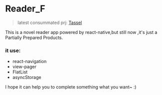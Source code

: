 # Reader_F

> latest consummated prj: [Tassel](https://github.com/flasco/tassel)

This is a novel reader app powered by react-native,but still now ,it's just a Partially Prepared Products.

### it use:
* react-navigation
* view-pager
* FlatList
* asyncStorage
  
I hope it can help you to complete something what you want~  :)
